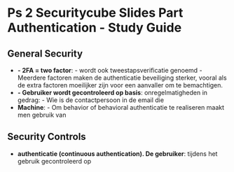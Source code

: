 # Ps 2 Securitycube Slides Part Authentication - Study Guide

## General Security
- **- 2FA = two factor**: - wordt ook tweestapsverificatie genoemd - Meerdere factoren maken de authenticatie beveiliging sterker, vooral als de extra factoren moeilijker zijn voor een aanvaller om te bemachtigen.
- **- Gebruiker wordt gecontroleerd op basis**: onregelmatigheden in gedrag: - Wie is de contactpersoon in de email die
- **Machine**: - Om behavior of behavioral authenticatie te realiseren maakt men gebruik van

## Security Controls
- **authenticatie (continuous authentication). De gebruiker**: tijdens het gebruik gecontroleerd op
